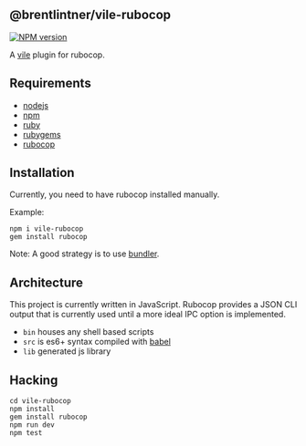 @brentlintner/vile-rubocop
------------

[![NPM version](https://badge.fury.io/js/vile-rubocop.svg)](http://badge.fury.io/js/vile-rubocop)

A [vile](http://vile.io) plugin for rubocop.

## Requirements

- [nodejs](http://nodejs.org)
- [npm](http://npmjs.org)
- [ruby](http://nodejs.org)
- [rubygems](http://rubygems.org)
- [rubocop](http://github.com/bbatsov/rubocop)

## Installation

Currently, you need to have rubocop installed manually.

Example:

    npm i vile-rubocop
    gem install rubocop

Note: A good strategy is to use [bundler](http://bundler.io).

## Architecture

This project is currently written in JavaScript. Rubocop provides
a JSON CLI output that is currently used until a more ideal
IPC option is implemented.

- `bin` houses any shell based scripts
- `src` is es6+ syntax compiled with [babel](https://babeljs.io)
- `lib` generated js library

## Hacking

    cd vile-rubocop
    npm install
    gem install rubocop
    npm run dev
    npm test
